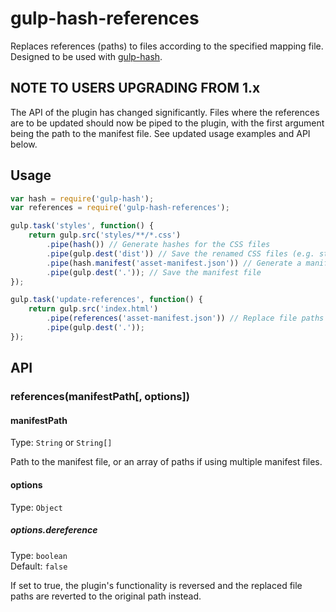 # gulp-hash-references
Replaces references (paths) to files according to the specified mapping file.
Designed to be used with [gulp-hash](https://github.com/Dragory/gulp-hash).

## NOTE TO USERS UPGRADING FROM 1.x
The API of the plugin has changed significantly.
Files where the references are to be updated should now be piped to the plugin, with the first argument being the path to the manifest file.
See updated usage examples and API below.

## Usage
```javascript
var hash = require('gulp-hash');
var references = require('gulp-hash-references');

gulp.task('styles', function() {
	return gulp.src('styles/**/*.css')
		.pipe(hash()) // Generate hashes for the CSS files
		.pipe(gulp.dest('dist')) // Save the renamed CSS files (e.g. style.123456.css)
		.pipe(hash.manifest('asset-manifest.json')) // Generate a manifest file
		.pipe(gulp.dest('.')); // Save the manifest file
});

gulp.task('update-references', function() {
	return gulp.src('index.html')
		.pipe(references('asset-manifest.json')) // Replace file paths in index.html according to the manifest
		.pipe(gulp.dest('.'));
});
```

## API

### references(manifestPath[, options])

#### manifestPath
Type: `String` or `String[]`

Path to the manifest file, or an array of paths if using multiple manifest files.

#### options
Type: `Object`

##### options.dereference
Type: `boolean`  
Default: `false`

If set to true, the plugin's functionality is reversed and the replaced file paths are reverted to the original path instead.
